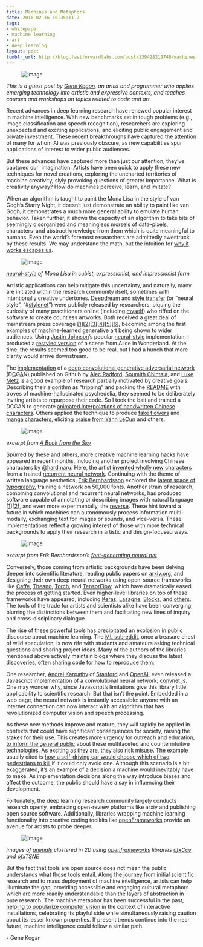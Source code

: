 ```yaml
---
title: Machines and Metaphors
date: 2016-02-16 16:35:11 Z
tags:
- whitepaper
- machine learning
- art
- deep learning
layout: post
tumblr_url: http://blog.fastforwardlabs.com/post/139428219748/machines-and-metaphors
---
```


<figure data-orig-width="703" data-orig-height="376" class="tmblr-full"><img src="http://68.media.tumblr.com/2cf1b0924a1bfc66737d96f4797ef6f7/tumblr_inline_o2neravFOu1ta78fg_540.png" alt="image" data-orig-width="703" data-orig-height="376"/></figure><p><i>This is a guest post by <a href="http://www.genekogan.com/">Gene Kogan</a>, an artist and programmer who applies emerging technology into artistic and expressive contexts, and teaches courses and workshops on topics related to code and art.</i></p><p>Recent advances in deep learning research have renewed popular interest in machine intelligence. With new benchmarks set in tough problems (e.g., image classification and speech recognition), researchers are exploring unexpected and exciting applications, and eliciting public engagement and private investment. These recent breakthroughs have captured the attention of many for whom AI was previously obscure, as new capabilities spur applications of interest to wider public audiences.<br/></p><p>But these advances have captured more than just our attention; they&rsquo;ve captured our  imagination. Artists have been quick to apply these new techniques for novel creations, exploring the uncharted territories of machine creativity, slyly provoking questions of greater importance. What is creativity anyway? How do machines perceive, learn, and imitate?</p><!-- more --><p>When an algorithm is taught to paint the Mona Lisa in the style of van Gogh’s Starry Night, it doesn&rsquo;t just demonstrate an ability to paint like van Gogh; it demonstrates a much more general ability to emulate human behavior. Taken further, it shows the capacity of an algorithm to take bits of seemingly disorganized and meaningless morsels of data&ndash;pixels, characters&ndash;and abstract knowledge from them which is quite meaningful to humans. Even the world&rsquo;s foremost researchers are admittedly awestruck by these results. We may understand the math, but the intuition for <a href="http://blog.fastforwardlabs.com/post/128186450678/dalemberts-deep-dream-bees-and-nonlinear">why it works escapes us</a>.</p><figure data-orig-width="558" data-orig-height="276" class="tmblr-full"><img src="http://68.media.tumblr.com/3cbe548003e0178e5a8bc834ca134f6b/tumblr_inline_o2nesdb9uq1ta78fg_540.png" alt="image" data-orig-width="558" data-orig-height="276"/></figure><p><i><a href="https://github.com/jcjohnson/neural-style">neural-style</a> of Mona Lisa in cubist, expressionist, and impressionist form</i><br/></p><p>Artistic applications can help mitigate this uncertainty, and naturally, many are initiated within the research community itself, sometimes with intentionally creative undertones. <a href="http://googleresearch.blogspot.in/2015/06/inceptionism-going-deeper-into-neural.html">Deepdream</a> and <a href="http://arxiv.org/abs/1508.06576">style transfer</a> (or &ldquo;neural style&rdquo;, &ldquo;#<a href="https://twitter.com/search?f=images&amp;vertical=default&amp;q=%23stylenet">stylenet</a>&rdquo;) were publicly released by researchers, piquing the curiosity of many practitioners online (including <a href="http://genekogan.com/works/style-transfer.html">myself</a>) who riffed on the software to create countless artworks. Both received a great deal of mainstream press coverage [<a href="http://www.wired.co.uk/news/archive/2015-07/03/google-deep-dream">1</a>][<a href="http://www.telegraph.co.uk/technology/google/11730050/deep-dream-best-images.html">2</a>][<a href="http://www.popsci.com/turn-your-life-computers-dream-world">3</a>][<a href="http://www.theguardian.com/technology/2015/sep/02/computer-algorithm-recreates-van-gogh-painting-picasso">4</a>][<a href="http://qz.com/495614/computers-can-now-paint-like-van-gogh-and-picasso/">5</a>][<a href="http://www.dailymail.co.uk/sciencetech/article-3214634/The-algorithm-learn-copy-artist-Neural-network-recreate-snaps-style-Van-Gogh-Picasso.html">6</a>], becoming among the first examples of machine-learned generative art being shown to wider audiences. Using <a href="http://cs.stanford.edu/people/jcjohns/">Justin Johnson</a>&rsquo;s popular <a href="https://github.com/jcjohnson/neural-style">neural-style</a> implementation, I produced a <a href="http://vimeo.com/139123754">restyled version</a> of a scene from Alice in Wonderland. At the time, the results seemed too good to be real, but I had a hunch that more clarity would arrive downstream.<br/></p><p>The <a href="https://github.com/Newmu/dcgan_code">implementation</a> of a <a href="http://arxiv.org/abs/1511.06434">deep convolutional generative adversarial network</a> <a href="http://arxiv.org/abs/1511.06434">(</a>D<a href="http://arxiv.org/abs/1511.06434">C</a>G<a href="http://arxiv.org/abs/1511.06434">A</a>N<a href="http://arxiv.org/abs/1511.06434">)</a> published on Github by <a href="https://twitter.com/alecrad">Alec Radford</a>, <a href="http://soumith.ch">Soumith Chintala</a>, and <a href="http://lukemetz.github.io/">Luke Metz</a> is a good example of research partially motivated by creative goals. Describing their algorithm as &ldquo;tripping&rdquo; and packing the <a href="https://github.com/Newmu/dcgan_code/blob/master/README.md">README</a> with troves of machine-hallucinated psychedelia, they seemed to be deliberately inviting artists to repurpose their code. So I took the bait and trained a DCGAN to generate <a href="http://www.genekogan.com/works/a-book-from-the-sky.html">animated interpolations of handwritten Chinese characters</a>. Others applied the technique to produce <a href="https://twitter.com/vintermann/status/675599478494208000">fake flowers</a> and <a href="https://github.com/mattya/chainer-DCGAN/blob/master/README.md">manga characters</a>, eliciting <a href="https://www.facebook.com/yann.lecun/posts/10153269667222143">praise from Yann LeCun</a> and others.</p><figure data-orig-width="512" data-orig-height="314" class="tmblr-full"><img src="http://68.media.tumblr.com/450487b441fdae6b17b5fe7a75e562e9/tumblr_inline_o2nf2jx1V41ta78fg_540.gif" alt="image" data-orig-width="512" data-orig-height="314"/></figure><p><i>excerpt from <a href="http://genekogan.com/works/a-book-from-the-sky.html">A Book from the Sky</a></i><br/></p><p><b></b></p><p>Spurred by these and others, more creative machine learning hacks have appeared in recent months, including another project involving Chinese characters by <a href="https://twitter.com/hardmaru">@hardmaru</a>. Here, the artist <a href="http://blog.otoro.net/2015/12/28/recurrent-net-dreams-up-fake-chinese-characters-in-vector-format-with-tensorflow/">invented wholly new characters</a> from a trained <a href="http://karpathy.github.io/2015/05/21/rnn-effectiveness/">recurrent neural network</a>. Continuing with the theme of written language aesthetics, <a href="http://erikbern.com">Erik Bernhardsson</a> explored the <a href="http://erikbern.com/2016/01/21/analyzing-50k-fonts-using-deep-neural-networks/">latent space of typography</a>, training a network on 50,000 fonts. Another strain of research, combining convolutional and recurrent neural networks, has produced software capable of annotating or describing images with natural language [<a href="https://github.com/ryankiros/neural-storyteller">1</a>][<a href="https://github.com/karpathy/neuraltalk2">2</a>], and even more experimentally, the <a href="http://arxiv.org/abs/1511.02793">reverse</a>. These hint toward a future in which machines can autonomously process information multi-modally, exchanging text for images or sounds, and vice-versa. These implementations reflect a growing interest of those with more technical backgrounds to apply their research in artistic and design-focused ways.</p><figure data-orig-width="512" data-orig-height="512" class="tmblr-full"><img src="http://68.media.tumblr.com/569a9c7fdf3a1db183d42b7b91389759/tumblr_inline_o2nlv9YJ041ta78fg_540.gif" alt="image" data-orig-width="512" data-orig-height="512"/></figure><p><i>excerpt from Erik Bernhardsson’s <a href="http://erikbern.com/2016/01/21/analyzing-50k-fonts-using-deep-neural-networks/">font-generating neural net</a></i><br/></p><p>Conversely, those coming from artistic backgrounds have been delving deeper into scientific literature, reading public papers on <a href="http://arxiv.org/">arxiv.org</a>, and designing their own deep neural networks using open-source frameworks like <a href="http://caffe.berkeleyvision.org/">Caffe</a>, <a href="http://deeplearning.net/software/theano/">Theano</a>, <a href="http://torch.ch">Torch</a>, and <a href="https://www.tensorflow.org/">TensorFlow</a>, which have dramatically eased the process of getting started. Even higher-level libraries on top of these frameworks have appeared, including <a href="http://keras.io/">Keras</a>, <a href="http://lasagne.readthedocs.org/en/latest/">Lasagne</a>, <a href="https://blocks.readthedocs.org/en/latest/">Blocks</a>, and <a href="http://venturebeat.com/2015/11/14/deep-learning-frameworks/">others</a>. The tools of the trade for artists and scientists alike have been converging, blurring the distinctions between them and facilitating new lines of inquiry and cross-disciplinary dialogue.<b><br/></b></p><p>The rise of these powerful tools has precipitated an explosion in public discourse about machine learning. The <a href="https://www.reddit.com/r/MachineLearning/">ML subreddit</a>, once a treasure chest of wild speculation, is now rife with students and amateurs asking technical questions and sharing project ideas. Many of the authors of the libraries mentioned above actively maintain blogs where they discuss the latest discoveries, often sharing code for how to reproduce them.</p><p>One researcher, <a href="http://karpathy.github.io/">Andrej Karpathy</a> of <a href="http://vision.stanford.edu/">Stanford</a> and <a href="https://openai.com">OpenAI</a>, even released a Javascript implementation of a convolutional neural network, <a href="http://cs.stanford.edu/people/karpathy/convnetjs/">convnet.js</a>. One may wonder why, since Javascript&rsquo;s limitations give this library little applicability to scientific research. But that isn&rsquo;t the point. Embedded in a web page, the neural network is instantly accessible: anyone with an internet connection can now interact with an algorithm that has revolutionized computer vision and speech processing.</p><p>As these new methods improve and mature, they will rapidly be applied in contexts that could have significant consequences for society, raising the stakes for their use. This creates more urgency for outreach and education, <a href="https://medium.com/@genekogan/from-pixels-to-paragraphs-eb2763da0e9b">to inform the general public</a> about these multifaceted and counterintuitive technologies. As exciting as they are, they also risk misuse. The example usually cited is <a href="https://www.technologyreview.com/s/542626/why-self-driving-cars-must-be-programmed-to-kill/">how a self-driving car would choose which of two pedestrians to kill</a> if it could only avoid one. Although this scenario is a bit exaggerated, it’s an example of a decision a machine would inevitably have to make. As implementation decisions along the way introduce biases and affect the outcome, the public should have a say in influencing their development.<br/></p><p>Fortunately, the deep learning research community largely conducts research openly, embracing open-review platforms like arxiv and publishing open source software. Additionally, libraries wrapping machine learning functionality into creative coding toolkits like <a href="http://openframeworks.cc">openFrameworks</a> provide an avenue for artists to probe deeper.</p><figure data-orig-width="551" data-orig-height="305" class="tmblr-full"><img src="http://68.media.tumblr.com/0e261a22a3eae842e7561d81578d9312/tumblr_inline_o2nfbdG2w11ta78fg_540.png" alt="image" data-orig-width="551" data-orig-height="305"/></figure><p><b></b></p><p><i>images of <a href="http://www.vision.caltech.edu/Image_Datasets/Caltech256/images/">animals</a> clustered in 2D using <a href="http://openframeworks.cc">openframeworks</a> libraries <a href="https://github.com/kylemcdonald/ofxCcv">ofxCcv</a> and <a href="https://github.com/genekogan/ofxTSNE">ofxTSNE</a></i></p><p>But the fact that tools are open source does not mean the public understands what those tools entail. Along the journey from initial scientific research and to mass deployment of machine intelligence, artists can help illuminate the gap, providing accessible and engaging cultural metaphors which are more readily understandable than the layers of abstraction in pure research. The machine metaphor has been successful in the past, <a href="https://medium.com/@genekogan/machine-learning-for-artists-e93d20fdb097">helping to popularize computer vision</a> in the context of interactive installations, celebrating its playful side while simultaneously raising caution about its lesser known properties. If present trends continue into the near future, machine intelligence could follow a similar path.<br/></p><p>- Gene Kogan</p>
